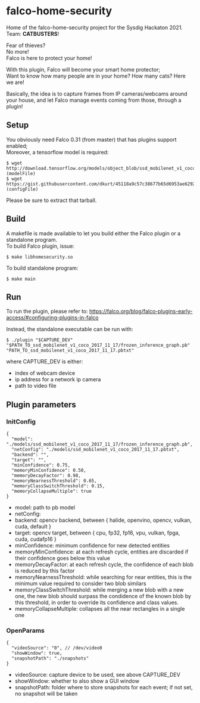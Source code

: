 # falco-home-security

Home of the falco-home-security project for the Sysdig Hackaton 2021.  
Team: **CATBUSTERS**!

Fear of thieves?  
No more!  
Falco is here to protect your home!

With this plugin, Falco will become your smart home protector;  
Want to know how many people are in your home? How many cats? Here we are!

Basically, the idea is to capture frames from IP cameras/webcams around your house, and let Falco manage events coming from those, through a plugin!

## Setup

You obviously need Falco 0.31 (from master) that has plugins support enabled;  
Moreover, a tensorflow model is required:  

    $ wget http://download.tensorflow.org/models/object_blob/ssd_mobilenet_v1_coco_2017_11_17.tar.gz (modelFile)
    $ wget https://gist.githubusercontent.com/dkurt/45118a9c57c38677b65d6953ae62924a/raw/b0edd9e8c992c25fe1c804e77b06d20a89064871/ssd_mobilenet_v1_coco_2017_11_17.pbtxt (configFile)

Please be sure to extract that tarball.  

## Build

A makefile is made available to let you build either the Falco plugin or a standalone program.  
To build Falco plugin, issue:

    $ make libhomesecurity.so

To build standalone program:

    $ make main

## Run

To run the plugin, please refer to: https://falco.org/blog/falco-plugins-early-access/#configuring-plugins-in-falco

Instead, the standalone executable can be run with: 

    $ ./plugin "$CAPTURE_DEV" "$PATH_TO_ssd_mobilenet_v1_coco_2017_11_17/frozen_inference_graph.pb" "PATH_TO_ssd_mobilenet_v1_coco_2017_11_17.pbtxt"

where CAPTURE_DEV is either:
* index of webcam device
* ip address for a network ip camera
* path to video file

## Plugin parameters

### InitConfig
```
{
  "model": "./models/ssd_mobilenet_v1_coco_2017_11_17/frozen_inference_graph.pb",
  "netConfig": "./models/ssd_mobilenet_v1_coco_2017_11_17.pbtxt",
  "backend": "",
  "target": "",
  "minConfidence": 0.75,
  "memoryMinConfidence": 0.50,
  "memoryDecayFactor": 0.98,
  "memoryNearnessThreshold": 0.65,
  "memoryClassSwitchThreshold": 0.15,
  "memoryCollapseMultiple": true
}
```

* model: path to pb model
* netConfig:
* backend: opencv backend, between { halide, openvino, opencv, vulkan, cuda, default }
* target: opencv target, between { cpu, fp32, fp16, vpu, vulkan, fpga, cuda, cudafp16 }
* minConfidence: minimum confidence for new detected entities
* memoryMinConfidence: at each refresh cycle, entities are discarded if their confidence goes below this value
* memoryDecayFactor: at each refresh cycle, the confidence of each blob is reduced by this factor
* memoryNearnessThreshold: while searching for near entities, this is the minimum value required to consider two blob similars
* memoryClassSwitchThreshold: while merging a new blob with a new one, the new blob should surpass the condidence of the known blob by this threshold, in order to override its confidence and class values.
* memoryCollapseMultiple: collapses all the near rectangles in a single one

### OpenParams
```
{
  "videoSource": "0", // /dev/video0
  "showWindow": true,
  "snapshotPath": "./snapshots"
}
```

* videoSource: capture device to be used, see above CAPTURE_DEV
* showWindow: whether to also show a GUI window
* snapshotPath: folder where to store snapshots for each event; if not set, no snapshot will be taken


